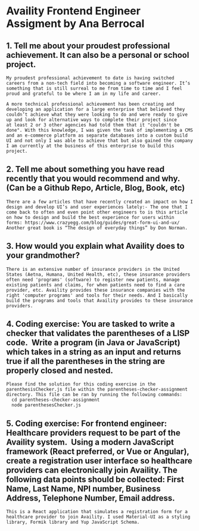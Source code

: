# Availity Frontend Engineer Assigment by Ana Berrocal

## 1. Tell me about your proudest professional achievement. It can also be a personal or school project.
    My proudest professional achievement to date is having switched careers from a non-tech field into becoming a software engineer. It’s something that is still surreal to me from time to time and I feel proud and grateful to be where I am in my life and career.

    A more technical professional achievement has been creating and developing an application for a large enterprise that believed they couldn’t achieve what they were looking to do and were ready to give up and look for alternative ways to complete their project since at least 2 or 3 other agencies had told them that it "couldn't be done". With this knowledge, I was given the task of implementing a CMS and an e-commerce platform as separate databases into a custom build UI and not only I was able to achieve that but also gained the company I am currently at the business of this enterprise to build this project.

## 2. Tell me about something you have read recently that you would recommend and why. (Can be a Github Repo, Article, Blog, Book, etc) 
    There are a few articles that have recently created an impact on how I design and develop UI’s and user experiences lately:- The one that I come back to often and even point other engineers to is this article on how to design and build the best experience for users within forms: https://www.crazyegg.com/blog/guides/great-form-ui-and-ux/
    Another great book is “The design of everyday things” by Don Norman.

## 3. How would you explain what Availity does to your grandmother? 
    There is an extensive number of insurance providers in the United States (Aetna, Humana, United Health, etc), these insurance providers often need 'programs' (software) to register new patients, manage existing patients and claims, for when patients need to find a care provider, etc. Availity provides these insurance companies with the right 'computer programs' and tools for their needs. And I basically build the programs and tools that Availity provides to these insurance providers.

## 4. Coding exercise: You are tasked to write a checker that validates the parentheses of a LISP code.  Write a program (in Java or JavaScript) which takes in a string as an input and returns true if all the parentheses in the string are properly closed and nested.
    Please find the solution for this coding exercise in the parenthesisChecker.js file within the parentheses-checker-assignment directory. This file can be ran by running the following commands:
      cd parentheses-checker-assignment
      node parenthesesChecker.js

## 5. Coding exercise: For frontend engineer: Healthcare providers request to be part of the Availity system.  Using a modern JavaScript framework (React preferred, or Vue or Angular), create a registration user interface so healthcare providers can electronically join Availity. The following data points should be collected: First Name, Last Name, NPI number, Business Address, Telephone Number, Email address.
    This is a React application that simulates a registration form for a healthcare provider to join Availity. I used Material-UI as a styling library, Formik library and Yup JavaScript Schema.